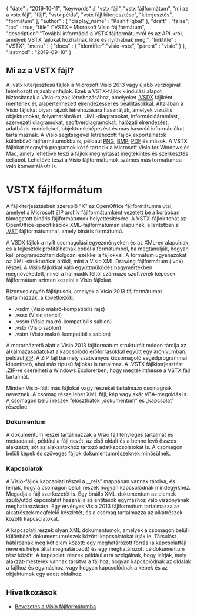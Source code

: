 {
  "date" : "2019-10-11",
  "keywords" :[ "vstx fájl", "vstx fájlformátum", "mi az a vstx fájl", "fájl", "vstx példa", "vstx fájl kiterjesztése", "kiterjesztés", "formátum" ],
  "author" : {
    "display_name" : "Kashif Iqbal"
},
  "draft" : "false",
  "toc" : true,
  "title" :"VSTX – Microsoft Visio fájlformátum",
  "description":"További információ a VSTX fájlformátumról és az API-król, amelyek VSTX fájlokat hozhatnak létre és nyithatnak meg.",
  "linktitle" : "VSTX",
  "menu" : {
    "docs" : {
	  "identifier":"visio-vstx",
      "parent" : "visio"
}
},
  "lastmod" : "2019-09-10"
}

## Mi az a VSTX fájl?

A .vstx kiterjesztésű fájlok a Microsoft Visio 2013 vagy újabb verziójával létrehozott rajzsablonfájlok. Ezek a VSTX-fájlok kiindulási alapot biztosítanak a Visio-rajzok létrehozásához, amelyeket [.VSDX](/hu/image/vsdx/) fájlként mentenek el, alapértelmezett elrendezéssel és beállításokkal. Általában a Visio fájlokat olyan rajzok létrehozására használják, amelyek vizuális objektumokat, folyamatábrákat, UML-diagramokat, információáramlást, szervezeti diagramokat, szoftverdiagramokat, hálózati elrendezést, adatbázis-modelleket, objektumleképezést és más hasonló információkat tartalmaznak. A Visio segítségével létrehozott fájlok exportálhatók különböző fájlformátumokba is, például [PNG](/hu/image/png/), [BMP](/hu/image/bmp/), [PDF](/hu/pdf/) és mások. A VSTX fájlokat megnyitó programok közé tartozik a Microsoft Visio for Windows és Mac, amely lehetővé teszi a fájlok megnyitását megtekintés és szerkesztés céljából. Lehetővé teszi a Visio fájlformátumok számos más formátumba való konvertálását is.

# VSTX fájlformátum #

A fájlkiterjesztésben szereplő "X" az OpenOffice fájlformátumra utal, amelyet a Microsoft [ZIP](/hu/compression/zip/) archív fájlformátumként vezetett be a korábban támogatott bináris fájlformátumok helyettesítésére. A VSTX-fájlok tehát az OpenOffice-specifikációk XML-fájlformátumán alapulnak, ellentétben a [.VST](/hu/image/vst/) fájlformátummal, amely bináris formátumú.

A VSDX fájlok a nyílt csomagolási egyezményeken és az XML-en alapulnak, és a fejlesztők profitálhatnak ebből a formátumból, ha megtanulják, hogyan kell programozottan dolgozni ezekkel a fájlokkal. A formátum ugyanazokat az XML-struktúrákat örökli, mint a Visio XML Drawing fájlformátum (.vdx) részei. A Visio fájlokkal való együttműködés nagymértékben megnövekedett, mivel a harmadik féltől származó szoftverek képesek fájlformátum szinten kezelni a Visio fájlokat.

Bizonyos egyéb fájltípusok, amelyek a Visio 2013 fájlformátumot tartalmazzák, a következők:

* .vsdm (Visio makró-kompatibilis rajz)
* .vssx (Visio stencil)
* .vssm (Visio makró-kompatibilis sablon)
* .vstx (Visio sablon)
* .vstm (Visio makró-kompatibilis sablon)

A motorháztető alatt a Visio 2013 fájlformátum strukturált módon tárolja az alkalmazásadatokat a kapcsolódó erőforrásokkal együtt egy archívumban, például [ZIP](/hu/compression/zip/). A ZIP fájl bármely szabványos kicsomagoló segédprogrammal kibontható, ahol más típusú fájlokat is tartalmaz. A .VSTX fájlkiterjesztést .ZIP-re cserélheti a Windows Explorerben, hogy megtekinthesse a VSTX fájl tartalmát.

Minden Visio-fájlt más fájlokat vagy részeket tartalmazó csomagnak neveznek. A csomag része lehet XML fájl, kép vagy akár VBA-megoldás is. A csomagon belüli részek feloszthatók „dokumentum” és „kapcsolat” részekre.

### Dokumentum ###

A dokumentum részei tartalmazzák a Visio fájl tényleges tartalmát és metaadatait, például a fájl nevét, az első oldalt és a benne lévő összes alakzatot, sőt az alakzatokhoz tartozó adatkapcsolatokat is. A csomagon belüli képek és szöveges fájlok dokumentumrészeknek minősülnek.

### Kapcsolatok ###

A Visio-fájlok kapcsolati részei a „_rels” mappában vannak tárolva, és leírják, hogy a csomagon belüli részek hogyan kapcsolódnak mindegyikhez. Megadja a fájl szerkezetét is. Egy önálló XML-dokumentum az elemek szülő/utód kapcsolatát használja az entitások egymáshoz való viszonyának meghatározására. Egy érvényes Visio 2013 fájlformátum tartalmazza az alkatrészek megfelelő készletét, és a csomag tartalmazza az alkatrészek közötti kapcsolatokat.

A kapcsolati részek olyan XML dokumentumok, amelyek a csomagon belüli különböző dokumentumrészek közötti kapcsolatokat írják le. Társulást határoznak meg két elem között: egy meghatározott forrás (a kapcsolatfájl neve és helye által meghatározott) és egy meghatározott céldokumentum rész között. A kapcsolati részek például arra szolgálnak, hogy leírják, mely alakzat-mesterek vannak társítva a fájlhoz, hogyan kapcsolódnak az oldalak a fájlhoz és egymáshoz, vagy hogyan kapcsolódnak a képek és az objektumok egy adott oldalhoz.

## Hivatkozások ##

* [Bevezetés a Visio fájlformátumba](https://learn.microsoft.com/en-us/office/client-developer/visio/introduction-to-the-visio-file-formatvsdx)

